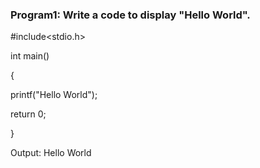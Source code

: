 ### Program1: Write a code to display "Hello World".

#include<stdio.h>
  
  int main()
  
  {
  
  printf("Hello World");
  
  return 0;
  
  }
  
  Output: Hello World
